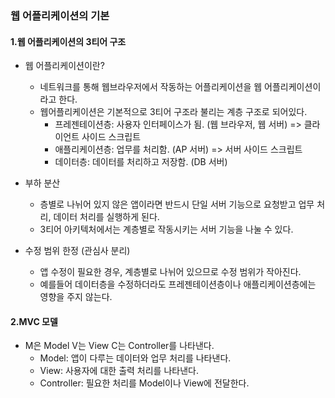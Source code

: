 ### 웹 어플리케이션의 기본

#### 1.웹 어플리케이션의 3티어 구조

- 웹 어플리케이션이란?

  - 네트워크를 통해 웹브라우저에서 작동하는 어플리케이션을 웹 어플리케이션이라고 한다.
  - 웹어플리케이션은 기본적으로 3티어 구조라 불리는 계층 구조로 되어있다.
    - 프레젠테이션층: 사용자 인터페이스가 됨. (웹 브라우저, 웹 서버) => 클라이언트 사이드 스크립트
    - 애플리케이션층: 업무를 처리함. (AP 서버) => 서버 사이드 스크립트
    - 데이터층: 데이터를 처리하고 저장함. (DB 서버)

- 부하 분산

  - 층별로 나뉘어 있지 않은 앱이라면 반드시 단일 서버 기능으로 요청받고 업무 처리, 데이터 처리를 실행하게 된다.
  - 3티어 아키텍처에서는 계층별로 작동시키는 서버 기능을 나눌 수 있다.

- 수정 범위 한정 (관심사 분리)
  - 앱 수정이 필요한 경우, 계층별로 나뉘어 있으므로 수정 범위가 작아진다.
  - 예를들어 데이터층을 수정하더라도 프레젠테이션층이나 애플리케이션층에는 영향을 주지 않는다.

#### 2.MVC 모델

- M은 Model V는 View C는 Controller를 나타낸다.
  - Model: 앱이 다루는 데이터와 업무 처리를 나타낸다.
  - View: 사용자에 대한 출력 처리를 나타낸다.
  - Controller: 필요한 처리를 Model이나 View에 전달한다.
